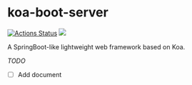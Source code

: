 # koa-boot-server

[![Actions Status](https://github.com/SUCHMOKUO/node-worker-threads-pool/workflows/Workflow/badge.svg)](https://github.com/SUCHMOKUO/koa-boot-server/actions)
[![](https://img.shields.io/npm/v/@koa-boot/server.svg)](https://www.npmjs.com/package/@koa-boot/server)

A SpringBoot-like lightweight web framework based on Koa.

_TODO_

- [ ] Add document
